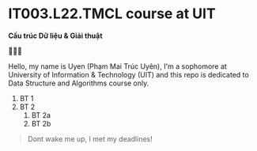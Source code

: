 # IT003.L22.TMCL course at UIT
**Cấu trúc Dữ liệu & Giải thuật**

:clown_face::clown_face::clown_face:

Hello, my name is Uyen (Phạm Mai Trúc Uyên), I'm a sophomore at University of Information & Technology (UIT) and this repo is dedicated to Data Structure and Algorithms course only.

1. BT 1
1. BT 2
   1. BT 2a
   1. BT 2b




> Dont wake me up, I met my deadlines!
